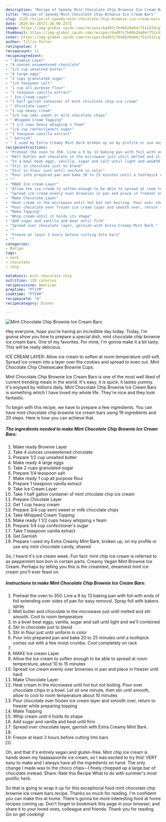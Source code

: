```yaml
---
description: "Recipe of Speedy Mint Chocolate Chip Brownie Ice Cream Bars"
title: "Recipe of Speedy Mint Chocolate Chip Brownie Ice Cream Bars"
slug: 1220-recipe-of-speedy-mint-chocolate-chip-brownie-ice-cream-bars
date: 2020-04-26T21:36:00.257Z
image: https://img-global.cpcdn.com/recipes/6ad97c7b46b20a04/751x532cq70/mint-chocolate-chip-brownie-ice-cream-bars-recipe-main-photo.jpg
thumbnail: https://img-global.cpcdn.com/recipes/6ad97c7b46b20a04/751x532cq70/mint-chocolate-chip-brownie-ice-cream-bars-recipe-main-photo.jpg
cover: https://img-global.cpcdn.com/recipes/6ad97c7b46b20a04/751x532cq70/mint-chocolate-chip-brownie-ice-cream-bars-recipe-main-photo.jpg
author: Tillie Porter
ratingvalue: 3
reviewcount: 12
recipeingredient:
- " Brownie Layer"
- "4 ounces unsweetened chocolate"
- "1/2 cup unsalted butter"
- "4 large eggs"
- "2 cups granulated sugar"
- "1/4 teaspoon salt"
- "1 cup all purpose flour"
- "1 teaspoon vanilla extract"
- " Ice Cream Layer"
- "1 half gallon container of mint chicolate chip ice cream"
- " Chicolate Layer"
- "1 cup heavy cream"
- "3/4 cup semi sweet or milk chocolate chips"
- " Whipped Cream Topping"
- "1 1/2 cups heavy whipping v feam"
- "1/4 cup confectioners sugar"
- "1 teaspoon vanilla extract"
- " Garnish"
- " I used my Extra Creamy Mint Bark broken up on my profile or use any mint chocolate candy shaved"
recipeinstructions:
- "Preheat the oven to 350. Line a 9 by 13 baking pan with foil with ends of foil extending over sides of pan for easy removsl. Spray foil with bakers spray"
- "Melt butter and chocolate in the microwave just until melted and stir smooth. Cool to room temperature"
- "In a bowl beat eggs, vanilla, sugar and salt until light and we&#39;ll combined"
- "Stir in chocolate just to blend"
- "Stir in flour just until uniform in color"
- "Pour into prepared pan and bake 20 to 25 minutes until a toothpick comes out with a few moist crumbs. Cool completely on rack"
- ""
- "MAKE Ice cream Layer"
- "Allow the ice cream to soften enough to be able to spread at room tempersture, about 10 to 15 minutes"
- "Spread ice cream evenly over brownies in pan and place in freezer until hard"
- "Make Chocolate Layer"
- "Heat cream in the microwave until hot but not boiling. Pour over chocolate chips in a bowl. Let sit one minute, then stir until smooth, allow to cool to room temperature about 10 minutes"
- "Pour chocolate over frozen ice cream layer and smooth over, return to freezer while preparing topping"
- "Make Topping"
- "Whip cream until it holds its shape"
- "Add sugar and vanilla and beat until firm"
- "Spread over chocolate layer, garnish with Extra Creamy Mint Bark."
- ""
- "Freeze at least 3 hours before cutting Into bars"
- ""
categories:
- Recipe
tags:
- mint
- chocolate
- chip

katakunci: mint chocolate chip 
nutrition: 128 calories
recipecuisine: American
preptime: "PT17M"
cooktime: "PT59M"
recipeyield: "4"
recipecategory: Dinner

---
```



![Mint Chocolate Chip Brownie Ice Cream Bars](https://img-global.cpcdn.com/recipes/6ad97c7b46b20a04/751x532cq70/mint-chocolate-chip-brownie-ice-cream-bars-recipe-main-photo.jpg)

Hey everyone, hope you're having an incredible day today. Today, I'm gonna show you how to prepare a special dish, mint chocolate chip brownie ice cream bars. One of my favorites. For mine, I'm gonna make it a bit tasty. This will be really delicious.

ICE CREAM LAYER: Allow ice cream to soften at room temperature until soft. Spread ice cream into a layer over the cookies and spread to even out. Mint Chocolate Chip Cheesecake Brownie Cups.

Mint Chocolate Chip Brownie Ice Cream Bars is one of the most well liked of current trending meals in the world. It's easy, it is quick, it tastes yummy. It's enjoyed by millions daily. Mint Chocolate Chip Brownie Ice Cream Bars is something which I have loved my whole life. They're nice and they look fantastic.


To begin with this recipe, we have to prepare a few ingredients. You can have mint chocolate chip brownie ice cream bars using 19 ingredients and 20 steps. Here is how you can achieve that.

<!--inarticleads1-->

##### The ingredients needed to make Mint Chocolate Chip Brownie Ice Cream Bars:

1. Make ready  Brownie Layer
1. Take 4 ounces unsweetened chocolate
1. Prepare 1/2 cup unsalted butter
1. Make ready 4 large eggs
1. Take 2 cups granulated sugar
1. Prepare 1/4 teaspoon salt
1. Make ready 1 cup all purpose flour
1. Prepare 1 teaspoon vanilla extract
1. Take  Ice Cream Layer
1. Take 1 half gallon container of mint chicolate chip ice cream
1. Prepare  Chicolate Layer
1. Get 1 cup heavy cream
1. Prepare 3/4 cup semi sweet or milk chocolate chips
1. Take  Whipped Cream Topping
1. Make ready 1 1/2 cups heavy whipping v feam
1. Prepare 1/4 cup confectioner&#39;s sugar
1. Take 1 teaspoon vanilla extract
1. Get  Garnish
1. Prepare  I used my Extra Creamy Mint Bark, broken up, on my profile or use any mint chocolate candy, shaved


So, I heard it&#39;s ice cream week. Fun fact: mint chip ice cream is referred to as peppermint bon bon in certain parts. Creamy Vegan Mint Brownie Ice Cream. Perhaps by telling you this is the creamiest, dreamiest mint ice cream you&#39;ll ever feast on. 

<!--inarticleads2-->

##### Instructions to make Mint Chocolate Chip Brownie Ice Cream Bars:

1. Preheat the oven to 350. Line a 9 by 13 baking pan with foil with ends of foil extending over sides of pan for easy removsl. Spray foil with bakers spray
1. Melt butter and chocolate in the microwave just until melted and stir smooth. Cool to room temperature
1. In a bowl beat eggs, vanilla, sugar and salt until light and we&#39;ll combined
1. Stir in chocolate just to blend
1. Stir in flour just until uniform in color
1. Pour into prepared pan and bake 20 to 25 minutes until a toothpick comes out with a few moist crumbs. Cool completely on rack
1. 
1. MAKE Ice cream Layer
1. Allow the ice cream to soften enough to be able to spread at room tempersture, about 10 to 15 minutes
1. Spread ice cream evenly over brownies in pan and place in freezer until hard
1. Make Chocolate Layer
1. Heat cream in the microwave until hot but not boiling. Pour over chocolate chips in a bowl. Let sit one minute, then stir until smooth, allow to cool to room temperature about 10 minutes
1. Pour chocolate over frozen ice cream layer and smooth over, return to freezer while preparing topping
1. Make Topping
1. Whip cream until it holds its shape
1. Add sugar and vanilla and beat until firm
1. Spread over chocolate layer, garnish with Extra Creamy Mint Bark.
1. 
1. Freeze at least 3 hours before cutting Into bars
1. 


Oh, and that it&#39;s entirely vegan and gluten-free. Mint chip ice cream is hands down my faaaaaavorite ice cream, so I was excited to try this! VERY easy to make and I always have all the ingredients on hand. The only change I made was to the choco chips--I finely chopped up a large bar of chocolate instead. Share: Rate this Recipe What to do with summer&#39;s most prolific herb. 

So that is going to wrap it up for this exceptional food mint chocolate chip brownie ice cream bars recipe. Thanks so much for reading. I'm confident you can make this at home. There's gonna be more interesting food at home recipes coming up. Don't forget to bookmark this page in your browser, and share it to your loved ones, colleague and friends. Thank you for reading. Go on get cooking!
